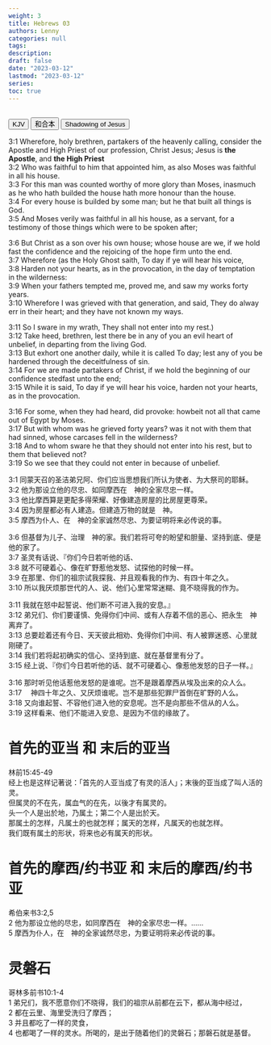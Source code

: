 ```yaml
---
weight: 3
title: Hebrews 03
authors: Lenny
categories: null
tags: 
description: 
draft: false
date: "2023-03-12"
lastmod: "2023-03-12"
series:
toc: true
---
```


## <!--more-->

<!-- Tab links -->

<div class="tab">
  <button class="tablinks active" onclick="tablabel(event, 'english')">KJV</button>
  <button class="tablinks" onclick="tablabel(event, 'chinese')">和合本</button>
  <button class="tablinks" onclick="tablabel(event, 'note1')">Shadowing of Jesus</button>
</div>

<!-- Tab content -->

<div id="english" class="tabcontent" style="display:block">

3:1 Wherefore, holy brethren, partakers of the heavenly calling, consider the Apostle and High Priest of our profession, Christ Jesus; <a class ="marginnote">Jesus is <b>the Apostle</b>, and <b>the High Priest</b></a>  
3:2 Who was faithful to him that appointed him, as also Moses was faithful in all his house.  
3:3 For this man was counted worthy of more glory than Moses, inasmuch as he who hath builded the house hath more honour than the house.  
3:4 For every house is builded by some man; but he that built all things is God.  
3:5 And Moses verily was faithful in all his house, as a servant, for a testimony of those things which were to be spoken after;  

3:6 But Christ as a son over his own house; whose house are we, if we hold fast the confidence and the rejoicing of the hope firm unto the end.  
3:7 Wherefore (as the Holy Ghost saith, To day if ye will hear his voice,  
3:8 Harden not your hearts, as in the provocation, in the day of temptation in the wilderness:  
3:9 When your fathers tempted me, proved me, and saw my works forty years.  
3:10 Wherefore I was grieved with that generation, and said, They do alway err in their heart; and they have not known my ways.  

3:11 So I sware in my wrath, They shall not enter into my rest.)  
3:12 Take heed, brethren, lest there be in any of you an evil heart of unbelief, in departing from the living God.  
3:13 But exhort one another daily, while it is called To day; lest any of you be hardened through the deceitfulness of sin.  
3:14 For we are made partakers of Christ, if we hold the beginning of our confidence stedfast unto the end;  
3:15 While it is said, To day if ye will hear his voice, harden not your hearts, as in the provocation.  

3:16 For some, when they had heard, did provoke: howbeit not all that came out of Egypt by Moses.  
3:17 But with whom was he grieved forty years? was it not with them that had sinned, whose carcases fell in the wilderness?  
3:18 And to whom sware he that they should not enter into his rest, but to them that believed not?  
3:19 So we see that they could not enter in because of unbelief.  

</div>

<div id="chinese" class="tabcontent">

3:1 同蒙天召的圣洁弟兄阿、你们应当思想我们所认为使者、为大祭司的耶稣。  
3:2 他为那设立他的尽忠、如同摩西在　神的全家尽忠一样。  
3:3 他比摩西算是更配多得荣耀、好像建造房屋的比房屋更尊荣。  
3:4 因为房屋都必有人建造。但建造万物的就是　神。  
3:5 摩西为仆人、在　神的全家诚然尽忠、为要证明将来必传说的事。  
 
3:6 但基督为儿子、治理　神的家。我们若将可夸的盼望和胆量、坚持到底、便是他的家了。  
3:7 圣灵有话说、『你们今日若听他的话、  
3:8 就不可硬着心、像在旷野惹他发怒、试探他的时候一样。  
3:9 在那里、你们的祖宗试我探我、并且观看我的作为、有四十年之久。  
3:10 所以我厌烦那世代的人、说、他们心里常常迷糊、竟不晓得我的作为。  
 
3:11 我就在怒中起誓说、他们断不可进入我的安息。』  
3:12 弟兄们、你们要谨慎、免得你们中间、或有人存着不信的恶心、把永生　神离弃了。  
3:13 总要趁着还有今日、天天彼此相劝、免得你们中间、有人被罪迷惑、心里就刚硬了。  
3:14 我们若将起初确实的信心、坚持到底、就在基督里有分了。  
3:15 经上说、『你们今日若听他的话、就不可硬着心、像惹他发怒的日子一样。』  
 
3:16 那时听见他话惹他发怒的是谁呢。岂不是跟着摩西从埃及出来的众人么。  
3:17 　神四十年之久、又厌烦谁呢。岂不是那些犯罪尸首倒在旷野的人么。  
3:18 又向谁起誓、不容他们进入他的安息呢。岂不是向那些不信从的人么。  
3:19 这样看来、他们不能进入安息、是因为不信的缘故了。  
</div>




<div id="note1" class="tabcontent">

<h1><span class ="overline">首先的亚当 和 末后的亚当</span></h1>

林前15:45-49
<br>经上也是这样记著说：「首先的人亚当成了有灵的活人」；末後的亚当成了叫人活的灵。
<br>但属灵的不在先，属血气的在先，以後才有属灵的。
<br>头一个人是出於地，乃属土；第二个人是出於天。
<br>那属土的怎样，凡属土的也就怎样；属天的怎样，凡属天的也就怎样。 
<br>我们既有属土的形状，将来也必有属天的形状。


<h1><span class ="overline">首先的摩西/约书亚 和 末后的摩西/约书亚</span></h1>

‪希伯来书‬3:2,5
<br>2 他为那设立他的尽忠，如同摩西在　神的全家尽忠一样。……
<br>5 摩西为仆人，在　神的全家诚然尽忠，为要证明将来必传说的事。


<h1><span class ="overline">灵磐石</span></h1>

‪哥林多前书‬10:1-4
<br>1 弟兄们，我不愿意你们不晓得，我们的祖宗从前都在云下，都从海中经过， 
<br>2 都在云里、海里受洗归了摩西； 
<br>3 并且都吃了一样的灵食， 
<br>4 也都喝了一样的灵水。所喝的，是出于随着他们的灵磐石；那磐石就是基督。
</div>
